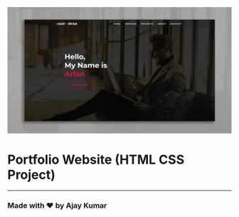 ![Watch Now](./img/Design.jpg)
# Portfolio Website (HTML CSS Project)

---

### Made with ❤️ by Ajay Kumar
